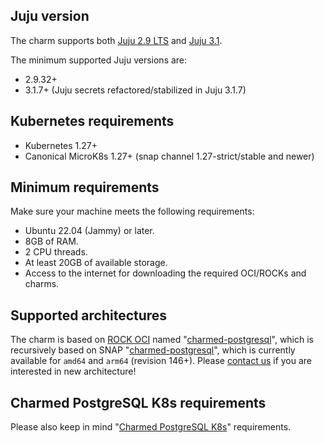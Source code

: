 ## Juju version

The charm supports both [Juju 2.9 LTS](https://github.com/juju/juju/releases) and [Juju 3.1](https://github.com/juju/juju/releases).

The minimum supported Juju versions are:

* 2.9.32+
* 3.1.7+ (Juju secrets refactored/stabilized in Juju 3.1.7)

## Kubernetes requirements

* Kubernetes 1.27+
* Canonical MicroK8s 1.27+ (snap channel 1.27-strict/stable and newer)
## Minimum requirements

Make sure your machine meets the following requirements:
- Ubuntu 22.04 (Jammy) or later.
- 8GB of RAM.
- 2 CPU threads.
- At least 20GB of available storage.
- Access to the internet for downloading the required OCI/ROCKs and charms.

## Supported architectures

The charm is based on [ROCK OCI](https://github.com/canonical/charmed-postgresql-rock) named "[charmed-postgresql](https://github.com/canonical/charmed-postgresql-rock/pkgs/container/charmed-postgresql)", which is recursively based on SNAP "[charmed-postgresql](https://snapcraft.io/charmed-postgresql)", which is currently available for `amd64` and `arm64` (revision 146+). Please [contact us](/t/12264) if you are interested in new architecture!

## Charmed PostgreSQL K8s requirements
Please also keep in mind "[Charmed PostgreSQL K8s](https://charmhub.io/postgresql-k8s/docs/r-requirements)" requirements.